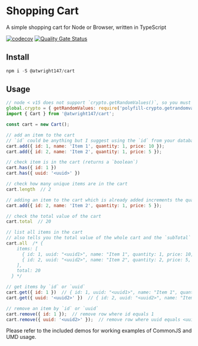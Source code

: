 # Shopping Cart

A simple shopping cart for Node or Browser, written in TypeScript

[![codecov](https://codecov.io/gh/atwright147/shopping-cart-ts/branch/master/graph/badge.svg)](https://codecov.io/gh/atwright147/shopping-cart-ts)
[![Quality Gate Status](https://sonarcloud.io/api/project_badges/measure?project=atwright147_shopping-cart-ts&metric=alert_status)](https://sonarcloud.io/dashboard?id=atwright147_shopping-cart-ts)

## Install

```js
npm i -S @atwright147/cart
```

## Usage

```js
// node < v15 does not support `crypto.getRandomValues()`, so you must install this polyfill (modern browsers should be fine though)
global.crypto = { getRandomValues: require('polyfill-crypto.getrandomvalues') };
import { Cart } from '@atwright147/cart';

const cart = new Cart();

// add an item to the cart
// `id` could be anything but I suggest using the `id` from your database
cart.add({ id: 1, name: 'Item 1', quantity: 1, price: 10 });
cart.add({ id: 2, name: 'Item 2', quantity: 1, price: 5 });

// check item is in the cart (returns a `boolean`)
cart.has({ id: 1 })
cart.has({ uuid: '<uuid>' })

// check how many unique items are in the cart
cart.length  // 2

// adding an item to the cart which is already added increments the quantity of item in the cart with ID 2 by `quantity`
cart.add({ id: 2, name: 'Item 2', quantity: 1, price: 5 });

// check the total value of the cart
cart.total  // 20

// list all items in the cart
// also tells you the total value of the whole cart and the `subTotal` for each row
cart.all  /* {
    items: [
      { id: 1, uuid: "<uuid1>", name: "Item 1", quantity: 1, price: 10, subTotal: 10 },
      { id: 2, uuid: "<uuid2>", name: "Item 2", quantity: 2, price: 5, subTotal: 10 }
    ],
    total: 20
  } */

// get items by `id` or `uuid`
cart.get({ id: 1 })  // { id: 1, uuid: "<uuid1>", name: "Item 1", quantity: 2, price: 5, subTotal: 10 }
cart.get({ uuid: '<uuid2>' })  // { id: 2, uuid: "<uuid2>", name: "Item 2", quantity: 2, price: 5, subTotal: 10 }

// remove an item by `id` or `uuid`
cart.remove({ id: 1 });  // remove row where id equals 1
cart.remove({ uuid: '<uuid2>' });  // remove row where uuid equals <uuid2>
```

Please refer to the included demos for working examples of CommonJS and UMD usage.
